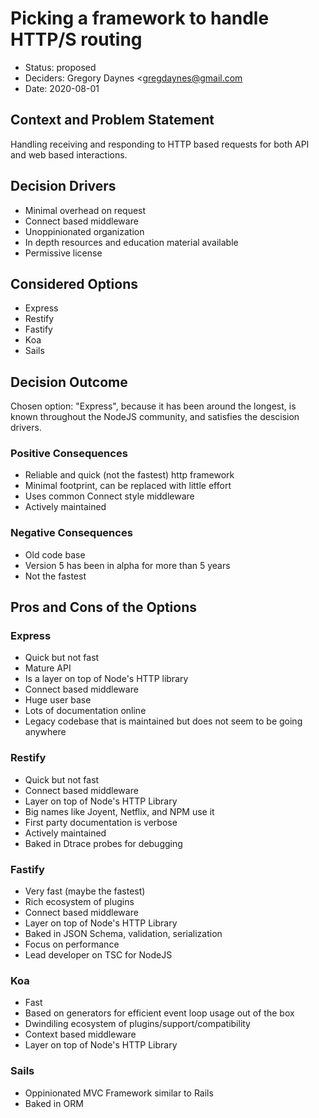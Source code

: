 # Picking a framework to handle HTTP/S routing

* Status: proposed
* Deciders: Gregory Daynes <gregdaynes@gmail.com
* Date: 2020-08-01

## Context and Problem Statement

Handling receiving and responding to HTTP based requests for both API and web based interactions.

## Decision Drivers

* Minimal overhead on request
* Connect based middleware
* Unoppinionated organization
* In depth resources and education material available
* Permissive license

## Considered Options

* Express
* Restify
* Fastify
* Koa
* Sails

## Decision Outcome

Chosen option: "Express", because it has been around the longest, is known throughout the NodeJS community, and satisfies the descision drivers.


### Positive Consequences

* Reliable and quick (not the fastest) http framework
* Minimal footprint, can be replaced with little effort
* Uses common Connect style middleware
* Actively maintained

### Negative Consequences

* Old code base
* Version 5 has been in alpha for more than 5 years
* Not the fastest

## Pros and Cons of the Options

### Express

* Quick but not fast
* Mature API
* Is a layer on top of Node's HTTP library
* Connect based middleware
* Huge user base
* Lots of documentation online
* Legacy codebase that is maintained but does not seem to be going anywhere

### Restify

* Quick but not fast
* Connect based middleware
* Layer on top of Node's HTTP Library
* Big names like Joyent, Netflix, and NPM use it
* First party documentation is verbose
* Actively maintained
* Baked in Dtrace probes for debugging

### Fastify

* Very fast (maybe the fastest)
* Rich ecosystem of plugins
* Connect based middleware
* Layer on top of Node's HTTP Library
* Baked in JSON Schema, validation, serialization
* Focus on performance
* Lead developer on TSC for NodeJS

### Koa

* Fast
* Based on generators for efficient event loop usage out of the box
* Dwindiling ecosystem of plugins/support/compatibility
* Context based middleware
* Layer on top of Node's HTTP Library

### Sails

* Oppinionated MVC Framework similar to Rails
* Baked in ORM
